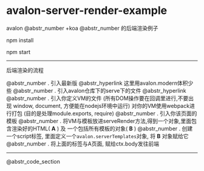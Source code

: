 # avalon-server-render-example

avalon @abstr_number +koa @abstr_number 的后端渲染例子

npm install

npm start

* * *

后端渲染的流程

@abstr_number . 引入最新版 @abstr_hyperlink 这里用avalon.modern体积少些 @abstr_number . 引入avalon仓库下的serve下的文件 @abstr_hyperlink @abstr_number . 引入你定义VM的文件 (所有DOM操作要在回调里进行,不要出现 window, document, 方便能在nodejs环境中运行) 对你的VM使用webpack进行打包 (目的是处理module.exports, require) @abstr_number . 引入你该页面的模板 @abstr_number . 将VM与模板放进serveRender方法,得到一个对象,里面包含渲染好的HTML( **A** ) 及 一个包括所有模板的对象( **B** ) @abstr_number . 创建一个script标签, 里面定义一个`avalon.serverTemplates`对象, 将 **B** 对象赋给它 @abstr_number . 将上面的标签与A页面, 赋给ctx.body发往前端 

* * *

@abstr_code_section 

